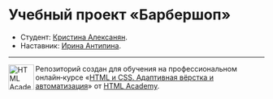 # Учебный проект «Барбершоп»

* Студент: [Кристина Алексанян](https://up.htmlacademy.ru/adaptive/32/user/2536841).
* Наставник: [Ирина Антипина](https://htmlacademy.ru/profile/id2108789).

---

<a href="https://htmlacademy.ru/intensive/adaptive"><img align="left" width="50" height="50" alt="HTML Academy" src="https://up.htmlacademy.ru/static/img/intensive/adaptive/logo-for-github-2.png"></a>

Репозиторий создан для обучения на профессиональном онлайн‑курсе «[HTML и CSS. Адаптивная вёрстка и автоматизация](https://htmlacademy.ru/intensive/adaptive)» от [HTML Academy](https://htmlacademy.ru).

[check-image]: https://github.com/htmlacademy-adaptive/2536841-cat-energy-32/workflows/Project%20check/badge.svg?branch=master
[check-url]: https://github.com/htmlacademy-adaptive/2536841-cat-energy-32/actions
